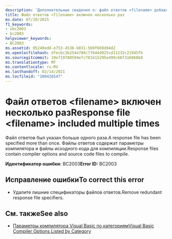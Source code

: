 ```yaml
---
description: 'Дополнительные сведения о: файл ответов <filename> добавлен несколько раз'
title: Файл ответов <filename> включен несколько раз
ms.date: 07/20/2015
f1_keywords:
- vbc2003
- bc2003
helpviewer_keywords:
- BC2003
ms.assetid: 05240edd-e753-453b-b831-569f669d94d2
ms.openlocfilehash: dfecbc3b254e786c77644d925cd11232c21945fb
ms.sourcegitcommit: 10e719780594efc781b15295e499c66f316068b8
ms.translationtype: MT
ms.contentlocale: ru-RU
ms.lasthandoff: 02/14/2021
ms.locfileid: "100426547"
---
```

# <a name="response-file-filename-included-multiple-times"></a><span data-ttu-id="2b3cc-103">Файл ответов \<filename> включен несколько раз</span><span class="sxs-lookup"><span data-stu-id="2b3cc-103">Response file \<filename> included multiple times</span></span>

<span data-ttu-id="2b3cc-104">Файл ответов был указан больше одного раза.</span><span class="sxs-lookup"><span data-stu-id="2b3cc-104">A response file has been specified more than once.</span></span> <span data-ttu-id="2b3cc-105">Файлы ответов содержат параметры компилятора и файлы исходного кода для компиляции.</span><span class="sxs-lookup"><span data-stu-id="2b3cc-105">Response files contain compiler options and source code files to compile.</span></span>  
  
 <span data-ttu-id="2b3cc-106">**Идентификатор ошибки:** BC2003</span><span class="sxs-lookup"><span data-stu-id="2b3cc-106">**Error ID:** BC2003</span></span>  
  
## <a name="to-correct-this-error"></a><span data-ttu-id="2b3cc-107">Исправление ошибки</span><span class="sxs-lookup"><span data-stu-id="2b3cc-107">To correct this error</span></span>  
  
- <span data-ttu-id="2b3cc-108">Удалите лишние спецификаторы файлов ответов.</span><span class="sxs-lookup"><span data-stu-id="2b3cc-108">Remove redundant response file specifiers.</span></span>  
  
## <a name="see-also"></a><span data-ttu-id="2b3cc-109">См. также</span><span class="sxs-lookup"><span data-stu-id="2b3cc-109">See also</span></span>

- [<span data-ttu-id="2b3cc-110">Параметры компилятора Visual Basic по категориям</span><span class="sxs-lookup"><span data-stu-id="2b3cc-110">Visual Basic Compiler Options Listed by Category</span></span>](../reference/command-line-compiler/compiler-options-listed-by-category.md)
